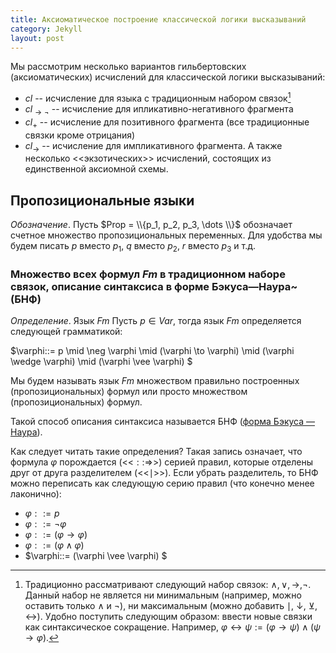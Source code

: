 ```yaml
---
title: Аксиоматическое построение классической логики высказываний
category: Jekyll
layout: post
---
```



Мы рассмотрим несколько вариантов гильбертовских (аксиоматических) исчислений для классической логики высказываний:
- $cl$ -- исчисление для языка с традиционным набором связок[^1]
- $cl_{\to\neg}$ -- исчисление для ипликативно-негативного фрагмента 
- $cl_+$ -- исчисление для позитивного фрагмента (все традиционные связки кроме отрицания)
- $cl_\to$ -- исчисление для импликативного фрагмента. 
А также несколько <<экзотических>> исчислений, состоящих из единственной аксиомной схемы.

[^1]:  Традиционно рассматривают следующий набор связок: $\wedge, \vee, \to, \neg$. Данный набор не является ни минимальным (например, можно оставить только $\wedge$ и $\neg$), ни максимальным (можно добавить $\mid$, $\downarrow$, $\veebar$, $\leftrightarrow$). Удобно поступить следующим образом: ввести новые связки как синтаксическое сокращение. Например, $\varphi \leftrightarrow \psi := (\varphi \to \psi) \wedge (\psi \to \varphi)$.

## Пропозициональные языки 

*Обозначение*. Пусть $Prop = \\{p_1, p_2, p_3, \dots \\}$ обозначает счетное множество пропозициональных переменных. Для удобства мы будем писать $p$ вместо $p_1$, $q$ вместо $p_2$, $r$ вместо $p_3$ и т.д.

### Множество всех формул $Fm$ в традиционном наборе связок, описание синтаксиса в форме Бэкуса—Наура~(БНФ)

*Определение*. Язык $Fm$ Пусть $p \in Var$, тогда язык $Fm$ определяется следующей грамматикой: 

$\varphi::= p \mid \neg \varphi \mid (\varphi \to \varphi) \mid (\varphi \wedge \varphi) \mid (\varphi \vee \varphi) $

Мы будем называть язык $Fm$ множеством правильно построенных (пропозициональных) формул или просто множеством (пропозициональных) формул.

Такой способ описания синтаксиса называется БНФ ([форма Бэкуса — Наура](https://ru.wikipedia.org/wiki/%D0%A4%D0%BE%D1%80%D0%BC%D0%B0_%D0%91%D1%8D%D0%BA%D1%83%D1%81%D0%B0_%E2%80%94_%D0%9D%D0%B0%D1%83%D1%80%D0%B0)). 

Как следует читать такие определения? Такая запись означает, что формула $\varphi$ порождается (<<$::=$>>) серией правил, которые отделены друг от друга разделителем (<<$\mid$>>). Если убрать разделитель, то БНФ можно переписать как следующую серию правил (что конечно менее лаконично):
- $\varphi::= p$ 
- $\varphi::= \neg \varphi$
- $\varphi::= (\varphi \to \varphi)$
- $\varphi::= (\varphi \wedge \varphi)$
- $\varphi::= (\varphi \vee \varphi) $	


